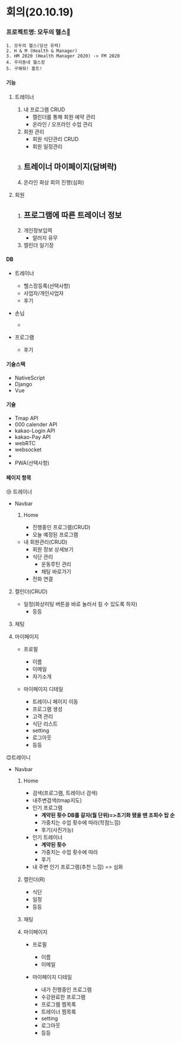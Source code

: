 # 회의(20.10.19)



### 프로젝트명: 모두의 헬스🎉

```text
1. 모두의 헬스(당선 유력)
2. H & M (Health & Manager)
3. HM 2020 (Health Manager 2020) -> FM 2020
4. 우리동네 헬스장
5. 구해줘! 홈트!
```



#### 기능

1. 트레이너

   1. 내 프로그램 CRUD
      - 캘린더를 통해 회원 예약 관리
      - 온라인 / 오프라인 수업 관리
   2. 회원 관리
      - 회원 식단관리 CRUD
      - 회원 일정관리
   3. 트레이너 마이페이지(담벼락)
      - 
   4. 온라인 화상 회의 진행(심화)

   

2. 회원

   1. 프로그램에 따른 트레이너 정보
      - 
   2. 개인정보입력
      - 알러지 유무
   3. 캘린더 일기장



#### DB

- 트레이너

  - 헬스장등록(선택사항)
  - 사업자/개인사업자
  - 후기

  

- 손님
  
  - 



- 프로그램
  -  후기



#### 기술스택

- NativeScript
- Django
- Vue



#### 기술

- Tmap API
- 000 calender API
- kakao-Login API
- kakao-Pay API
- webRTC
- websocket
- 
- PWA(선택사항)





#### 페이지 항목

😒 트레이너

- Navbar

  1. Home

     - 진행중인 프로그램(CRUD)
     - 오늘 예정된 프로그램
   - 내 회원관리(CRUD)
       - 회원 정보 상세보기
       - 식단 관리
         - 운동루틴 관리
         - 채팅 바로가기
       - 전화 연결
  
2. 캘린더(CRUD)
  
   - 일정(화상미팅 버튼을 바로 눌러서 킬 수 있도록 하자)
     - 등등

  3. 채팅
  
     
  
4. 마이페이지
  
     - 프로필
       - 이름
       - 이메일
       - 자기소개
  
     - 마이페이지 디테일
       - 트레이니 페이지 이동
       - 프로그램 생성
       - 고객 관리
       - 식단 리스트
       - setting
       - 로그아웃
       - 등등



😊트레이니

- Navbar

  1. Home

     - 검색(프로그램, 트레이너 검색)
     - 내주변검색(tmap지도)
     - 인기 프로그램
       * **계약된 횟수 DB를 갈자(월 단위)=>초기화 됐을 땐 조회수 탑 순**
       * 가중치는 수업 횟수에 따라(학점느낌)
       * 후기(사진가능)
     - 인기 트레이너
       - **계약된 횟수**
       - 가중치는 수업 횟수에 따라
       - 후기
     - 내 주변 인기 프로그램(추천 느낌) => 심화

  2. 캘린더(R)

     - 식단
     - 일정
     - 등등

  3. 채팅

     

  4. 마이페이지

     - 프로필
       - 이름
       - 이메일
       
     - 마이페이지 디테일
       - 내가 진행중인 프로그램
       - 수강완료한 프로그램
       - 프로그램 찜목록
       - 트레이너 찜목록
       - setting
       - 로그아웃
       - 등등


